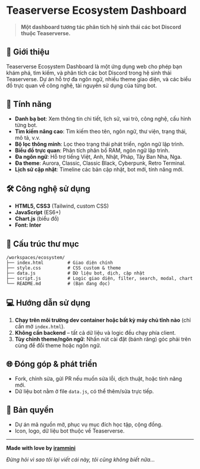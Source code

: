 # Teaserverse Ecosystem Dashboard

> **Một dashboard tương tác phân tích hệ sinh thái các bot Discord thuộc Teaserverse.**

## 🧩 Giới thiệu

Teaserverse Ecosystem Dashboard là một ứng dụng web cho phép bạn khám phá, tìm kiếm, và phân tích các bot Discord trong hệ sinh thái Teaserverse. Dự án hỗ trợ đa ngôn ngữ, nhiều theme giao diện, và các biểu đồ trực quan về công nghệ, tài nguyên sử dụng của từng bot.

## 🚀 Tính năng

- **Danh bạ bot**: Xem thông tin chi tiết, lịch sử, vai trò, công nghệ, cấu hình từng bot.
- **Tìm kiếm nâng cao**: Tìm kiếm theo tên, ngôn ngữ, thư viện, trạng thái, mô tả, v.v.
- **Bộ lọc thông minh**: Lọc theo trạng thái phát triển, ngôn ngữ lập trình.
- **Biểu đồ trực quan**: Phân tích phân bổ RAM, ngôn ngữ lập trình.
- **Đa ngôn ngữ**: Hỗ trợ tiếng Việt, Anh, Nhật, Pháp, Tây Ban Nha, Nga.
- **Đa theme**: Aurora, Classic, Classic Black, Cyberpunk, Retro Terminal.
- **Lịch sử cập nhật**: Timeline các bản cập nhật, bot mới, tính năng mới.

## 🛠️ Công nghệ sử dụng

- **HTML5, CSS3** (Tailwind, custom CSS)
- **JavaScript** (ES6+)
- **Chart.js** (biểu đồ)
- **Font: Inter**

## 📁 Cấu trúc thư mục

```
/workspaces/ecosystem/
├── index.html         # Giao diện chính
├── style.css          # CSS custom & theme
├── data.js            # Dữ liệu bot, dịch, cập nhật
├── script.js          # Logic giao diện, filter, search, modal, chart
└── README.md          # (Bạn đang đọc)
```

## 💻 Hướng dẫn sử dụng

1. **Chạy trên môi trường dev container hoặc bất kỳ máy chủ tĩnh nào** (chỉ cần mở `index.html`).
2. **Không cần backend** – tất cả dữ liệu và logic đều chạy phía client.
3. **Tùy chỉnh theme/ngôn ngữ**: Nhấn nút cài đặt (bánh răng) góc phải trên cùng để đổi theme hoặc ngôn ngữ.

## 🌐 Đóng góp & phát triển

- Fork, chỉnh sửa, gửi PR nếu muốn sửa lỗi, dịch thuật, hoặc tính năng mới.
- Dữ liệu bot nằm ở file `data.js`, có thể thêm/sửa trực tiếp.

## 📜 Bản quyền

- Dự án mã nguồn mở, phục vụ mục đích học tập, cộng đồng.
- Icon, logo, dữ liệu bot thuộc về Teaserverse.

---

**Made with love by [irammini](https://github.com/irammini)**

*Đừng hỏi vì sao tôi lại viết cái này, tôi cũng không biết nữa...*

